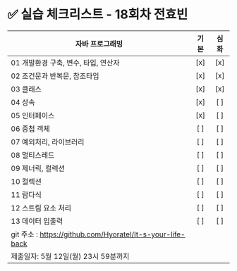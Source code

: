 # ✅ 실습 체크리스트 - 18회차 전효빈

| 자바 프로그래밍                                            | 기본 | 심화 |
| ---------------------------------------------------------- | :--: | :--: |
| 01 개발환경 구축, 변수, 타입, 연산자                       | [x]  | [x]  |
| 02 조건문과 반복문, 참조타입                               | [x]  | [x]  |
| 03 클래스                                                  | [x]  | [x]  |
| 04 상속                                                    | [x]  | [ ]  |
| 05 인터페이스                                              | [x]  | [ ]  |
| 06 중첩 객체                                               | [ ]  | [ ]  |
| 07 예외처리, 라이브러리                                    | [ ]  | [ ]  |
| 08 멀티스레드                                              | [ ]  | [ ]  |
| 09 제너릭, 컬렉션                                          | [ ]  | [ ]  |
| 10 컬렉션                                                  | [ ]  | [ ]  |
| 11 람다식                                                  | [ ]  | [ ]  |
| 12 스트림 요소 처리                                        | [ ]  | [ ]  |
| 13 데이터 입출력                                           | [ ]  | [ ]  |
| git 주소 : https://github.com/Hyoratel/It-s-your-life-back |      |
| 제출일자: 5월 12일(월) 23시 59분까지                       |
